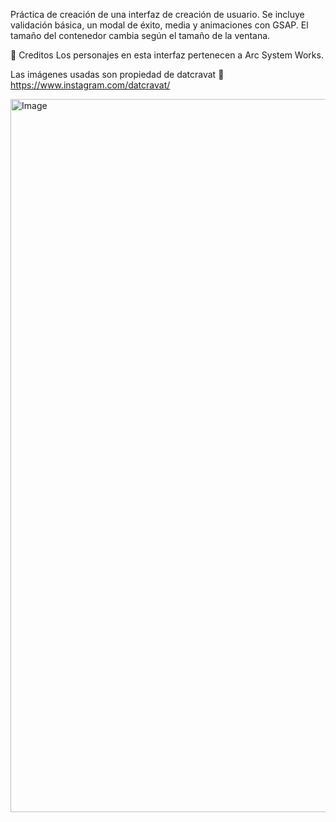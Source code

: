 Práctica de creación de una interfaz de creación de usuario.
Se incluye validación básica, un modal de éxito, media y animaciones con GSAP.
El tamaño del contenedor cambia según el tamaño de la ventana.

🎨 Creditos
Los personajes en esta interfaz pertenecen a Arc System Works.

Las imágenes usadas son propiedad de datcravat
🔗 https://www.instagram.com/datcravat/


<img width="2034" height="1141" alt="Image" src="https://github.com/user-attachments/assets/a4270374-929a-496a-8fcc-d2fccb584ab1" />
